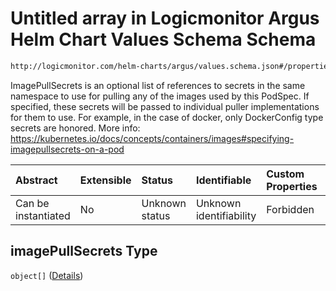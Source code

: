 # Untitled array in Logicmonitor Argus Helm Chart Values Schema Schema

```txt
http://logicmonitor.com/helm-charts/argus/values.schema.json#/properties/imagePullSecrets
```

ImagePullSecrets is an optional list of references to secrets in the same namespace to use for pulling any of the images used by this PodSpec. If specified, these secrets will be passed to individual puller implementations for them to use. For example, in the case of docker, only DockerConfig type secrets are honored. More info: <https://kubernetes.io/docs/concepts/containers/images#specifying-imagepullsecrets-on-a-pod>

| Abstract            | Extensible | Status         | Identifiable            | Custom Properties | Additional Properties | Access Restrictions | Defined In                                                        |
| :------------------ | :--------- | :------------- | :---------------------- | :---------------- | :-------------------- | :------------------ | :---------------------------------------------------------------- |
| Can be instantiated | No         | Unknown status | Unknown identifiability | Forbidden         | Allowed               | none                | [values.schema.json\*](values.schema.json "open original schema") |

## imagePullSecrets Type

`object[]` ([Details](values-definitions-iok8sapicorev1localobjectreference.md))
